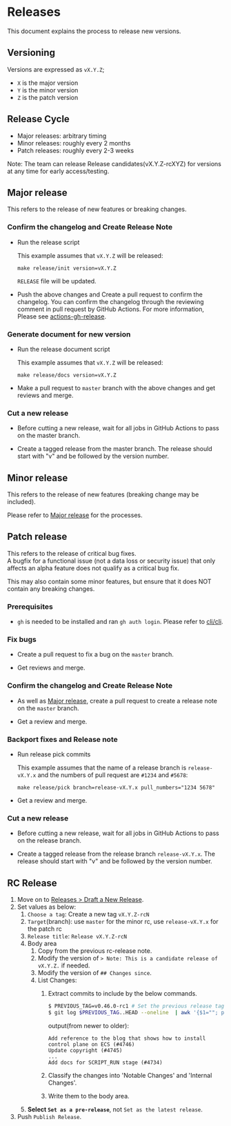 # Releases
This document explains the process to release new versions.

## Versioning
Versions are expressed as `vX.Y.Z`;

- `X` is the major version
- `Y` is the minor version
- `Z` is the patch version

## Release Cycle
- Major releases: arbitrary timing
- Minor releases: roughly every 2 months
- Patch releases: roughly every 2-3 weeks

Note: The team can release Release candidates(vX.Y.Z-rcXYZ) for versions at any time for early access/testing.

## Major release
This refers to the release of new features or breaking changes.

### Confirm the changelog and Create Release Note
- Run the release script

  This example assumes that `vX.Y.Z` will be released:
  ```shell
  make release/init version=vX.Y.Z
  ````

  `RELEASE` file will be updated.

- Push the above changes and Create a pull request to confirm the changelog.
  You can confirm the changelog through the reviewing comment in pull request by GitHub Actions.
  For more information, Please see [actions-gh-release](https://github.com/pipe-cd/actions-gh-release).

### Generate document for new version
- Run the release document script

  This example assumes that `vX.Y.Z` will be released:
  ```shell
  make release/docs version=vX.Y.Z
  ````

- Make a pull request to `master` branch with the above changes and get reviews and merge.

### Cut a new release
- Before cutting a new release, wait for all jobs in GitHub Actions to pass on the master branch.

- Create a tagged release from the master branch. The release should start with "v" and be followed by the version number.

## Minor release
This refers to the release of new features (breaking change may be included).

Please refer to [Major release](https://github.com/pipe-cd/pipecd/blob/master/RELEASES.md#major-release) for the processes.

## Patch release
This refers to the release of critical bug fixes. \
A bugfix for a functional issue (not a data loss or security issue) that only affects an alpha feature does not qualify as a critical bug fix.

This may also contain some minor features, but ensure that it does NOT contain any breaking changes.

### Prerequisites
- `gh` is needed to be installed and ran `gh auth login`. Please refer to [cli/cli](https://github.com/cli/cli).

### Fix bugs
- Create a pull request to fix a bug on the `master` branch.

- Get reviews and merge.

### Confirm the changelog and Create Release Note
- As well as [Major release](https://github.com/pipe-cd/pipecd/blob/master/RELEASES.md#confirm-the-changelog-and-create-release-note), create a pull request to create a release note on the `master` branch.

- Get a review and merge.

### Backport fixes and Release note
- Run release pick commits

  This example assumes that the name of a release branch is `release-vX.Y.x` and the numbers of pull request are `#1234` and `#5678`:
  ```shell
  make release/pick branch=release-vX.Y.x pull_numbers="1234 5678"
  ````

- Get a review and merge.

### Cut a new release
- Before cutting a new release, wait for all jobs in GitHub Actions to pass on the release branch.

- Create a tagged release from the release branch `release-vX.Y.x`. The release should start with "v" and be followed by the version number.

## RC Release
1. Move on to [Releases > Draft a New Release](https://github.com/pipe-cd/pipecd/releases/new).
2. Set values as below:
   1. `Choose a tag`: Create a new tag `vX.Y.Z-rcN`
   2. `Target`(branch): use `master` for the minor rc, use `release-vX.Y.x` for the patch rc
   3. `Release title`: `Release vX.Y.Z-rcN`
   4. Body area
      1. Copy from the previous rc-release note.
      2. Modify the version of `> Note: This is a candidate release of vX.Y.Z.` if needed.
      3. Modify the version of  `## Changes since`.
      4. List Changes:
         1. Extract commits to include by the below commands.

            ```zsh
            $ PREVIOUS_TAG=v0.46.0-rc1 # Set the previous release tag
            $ git log $PREVIOUS_TAG..HEAD --oneline  | awk '{$1=""; print substr($0, 2)}'
            ```

            output(from newer to older):

            ```
            Add reference to the blog that shows how to install control plane on ECS (#4746)
            Update copyright (#4745)
            ...
            Add docs for SCRIPT_RUN stage (#4734)
            ```

         2. Classify the changes into 'Notable Changes' and 'Internal Changes'.
         3. Write them to the body area.
   5. **Select `Set as a pre-release`**, not `Set as the latest release`.
3. Push `Publish Release`.
